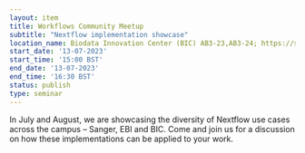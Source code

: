 ```yaml
---
layout: item
title: Workflows Community Meetup
subtitle: "Nextflow implementation showcase"
location_name: Biodata Innovation Center (BIC) AB3-23,AB3-24; https://sanger.zoom.us/j/99770615046?pwd=KzczZ3FhNWZ3dzdQSUM4dnNxbmNjQT09
start_date: '13-07-2023'
start_time: '15:00 BST'
end_date: '13-07-2023'
end_time: '16:30 BST'
status: publish
type: seminar
---
```


In July and August, we are showcasing the diversity of Nextflow use cases across the campus – Sanger, EBI and BIC. Come and join us for a discussion on how these implementations can be applied to your work.
